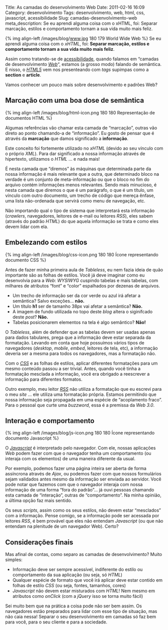 Title: As camadas do desenvolvimento Web
Date: 2011-02-16 16:09
Category: desenvolvimento
Tags: desenvolvimento, web, html, css, javascript, acessibilidade
Slug: camadas-desenvolvimento-web
meta_description: Se eu aprendi alguma coisa com o xHTML, foi: Separar marcação, estilos e comportamento tornam a sua vida muito mais feliz.


{% img align-left /images/blog/www.jpg 180 179 World Wide Web %}
Se eu aprendi alguma coisa com o *xHTML*, foi:
**Separar marcação, estilos e comportamento tornam a sua vida muito mais
feliz**.

Assim como tratando-se de [acessibilidade][], quando falamos em “camadas
de desenvolvimento [*Web*][]“, estamos (a grosso modo) falando de
semântica. E nisso, o [*HTML5*][] vem nos presenteando com *tags*
supimpas como a **section** e **article**.

<!-- PELICAN_END_SUMMARY -->

Vamos conhecer um pouco mais sobre desenvolvimento e padrões Web?


Marcação com uma boa dose de semântica
--------------------------------------

{% img align-left /images/blog/html-icon.png 180 180 Representação de documentos HTML %}

Algumas referências vão chamar esta camada de “marcação”, outras vão direto ao
ponto chamando-a de “informação”. Eu gosto de pensar que é através da **marcação**
que damos significado a **informação**.

Este conceito foi fortemente utilizado no *xHTML* (devido ao seu vínculo
com o próprio *XML*). Para dar significado a nossa informação através de
hipertexto, utilizamos o *HTML* … e nada mais!

É nesta camada que “diremos” às máquinas que determinada parte da nossa
informação é mais relevante que a outra, que determinado bloco na
verdade é um conjunto de meta-informação ou que o bloco no fim do
arquivo contém informações menos relevantes. Sendo mais minucioso, é
nesta camada que diremos o que é um parágrafo, o que é um título, um
vínculo com outro documento, um trecho de código que mereça ênfase, uma
lista não-ordenada que servirá como menu de navegação, etc.

Não importando qual o tipo de sistema que interpretará esta informação
(*crawlers*, navegadores, leitores de e-mail ou leitores *RSS*), eles
sabem (através do padrão *HTML*) do que aquela informação se trata e
como eles devem lidar com ela.


Embelezando com estilos
-----------------------

{% img align-left /images/blog/css-icon.png 180 180 Ícone representando documento CSS %}

Antes de fazer minha primeira
aula de *Tableless*, eu nem fazia ideia de quão importante são as folhas
de estilos. Você já deve imaginar como eu desenvolvia para a *Web*:
*WYSIWYG* cuspindo tabelas e mais tabelas, com milhares de atributos
“font” e “color” espalhados por dezenas de arquivos.

* Um trecho de informação ser da cor verde ou azul irá afetar a
    semântica? Salvo exceções… **não.**
* Um título **h1** ser de tamanho 38px vai afetar a semântica?
    **Não.**
* A imagem de fundo utilizada no topo deste *blog* altera o
    siginifcado deste *post*? **Não.**
* Tabelas posicionarem elementos na tela é algo semântico? **Não!**

O *Tableless*, além de defender que as tabelas devem ser usadas apenas
para dados tabulares, prega que a informação deve estar separada da
formatação. Levando em conta que hoje possuímos vários tipos de
navegadores (*desktop*, *mobile*, *embed*, leitores de tela, etc), a
informação deveria ser a mesma para todos os navegadores, mas a
formatação não.

Com o [*CSS*][] e as folhas de estilos, aplicar diferentes formatações
para um mesmo conteúdo passou a ser trivial. Antes, quando você tinha a
formatação mesclada a informação, você era obrigado a reescrever a
informação para diferentes formatos.

Outro exemplo, meu leitor [*RSS*][] não utiliza a formatação que eu
escrevi para o meu *site* … ele utiliza uma formatação própria. Estamos
permitindo que nossa informação seja propagada em uma espécie de
“acoplamento fraco”. Para o pessoal que curte uma *buzzword*, essa é a
premissa da *Web 3.0*.


Interação e comportamento
-------------------------

{% img align-left /images/blog/js-icon.png 180 180 Ícone representando documento Javascript %}

O [*Javascript*][] é interpretado pelo navegador. Com ele, nossas aplicações *Web* podem
fazer com que o navegador tenha um comportamento (ou interaja com os
elementos) de uma maneira diferente da usual.

Por exemplo, podemos fazer uma página inteira ser aberta de forma
assíncrona através de *Ajax*, ou podemos fazer com que nossos
formulários sejam validados antes mesmo da informação ser enviada ao
servidor. Você pode notar que fazemos com que o navegador interaja com
nossa informação de uma forma “fora do padrão”… já ouvi pessoas chamando
esta camada de “interação”, outras de “comportamento”. Na minha opinião,
a última opção faz mais sentido.

Os seus *scripts*, assim como os seus estilos, não devem estar
“mesclados” com a informação. Pense comigo, se a informação pode ser
acessada por leitores *RSS*, é bem provável que eles não entendam
*Javascript* (ou que não entendam na plenitude de um navegador Web).
Certo?


Considerações finais
--------------------

Mas afinal de contas, como separo as camadas de desenvolvimento? Muito
simples:

* Informação deve ser sempre acessível, indiferente do estilo ou
    comportamento da sua aplicação (ou seja, só *HTML*)
* Qualquer espécie de formato que você irá aplicar deve estar contido
    em folhas de estilo *CSS* (ou seja, fontes, tamanhos, cores)
* *Javascript* não devem estar misturados com *HTML*! Nem mesmo em
    atributos como *onClick* (com a *jQuery* isso se torna muito fácil)

Sei muito bem que na prática a coisa pode não ser bem assim. Os
navegadores estão preparados para lidar com esse tipo de situação, mas
não caia nessa! Separar o seu desenvolvimento em camadas só faz bem para
você, para o seu cliente e para a sociedade.


  [acessibilidade]: {tag}acessibilidade
    "Leia mais sobre Acessibilidade"
  [*Web*]: {tag}web "Leia mais sobre Web"
  [*HTML5*]: {tag}html5 "Leia mais sobre HTML5"
  [*CSS*]: {tag}css3 "Leia mais sobre CSS3"
  [*RSS*]: {filename}o-que-e-rss.md
    "O que é RSS?"
  [*Javascript*]: {tag}javascript
    "Leia mais sobre Javascript"
